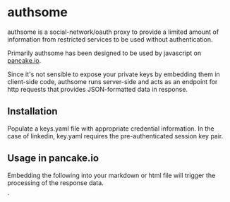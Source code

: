 # authsome
authsome is a social-network/oauth proxy to provide a limited amount of information from restricted services to be used without authentication.

Primarily authsome has been designed to be used by javascript on [pancake.io](http://pancake.io).

Since it's not sensible to expose your private keys by embedding them in client-side code, authsome runs server-side and acts as an endpoint for http requests that provides JSON-formatted data in response.

## Installation

Populate a keys.yaml file with appropriate credential information. In the case of linkedin, key.yaml requires the pre-authenticated session key pair.

## Usage in pancake.io

Embedding the following into your markdown or html file will trigger the processing of the response data.

`<script language="javascript">
Authsome = {
  serverResponse: function(data) {
    // do something with the data here
  }
}
</script>
<script type="text/javascript" src="http://authsome-app-path/endpoint" />`

## Services and endpoints

Currently authsome supports:

* [linkedin](http://linkedin.com)
  * /linkedin/summary
* [lastfm](http://last.fm)
  * /lastfm/tracks
  * /lastfm/artists
* [twitter](http://twitter.com)
  * /twitter/tweets

Alternatively, to request all of the above, call:

* /everything

## Todo

* Add more services (such as github)
* Add non-volatile storage access, and then ...
* Bake in a oauth workflow to acquire the relevant keys without having to go elsewhere.

## Thanks

Major league thanks to Matt (@eightbitraptor) for holding my hand through all this.